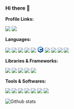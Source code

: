 ### Hi there 👋

<!--![](https://visitor-badge.glitch.me/badge?page_id=kimjiwook0129.kimjiwook0129)-->

**Profile Links:**

<code><a href="https://www.linkedin.com/in/edwardjiwookkim/" target="_blank"><img height="20" src='https://cdn.jsdelivr.net/gh/devicons/devicon/icons/linkedin/linkedin-original.svg'></a></code>
<code><a href="https://www.facebook.com/jiwook.kim.7773" target="_blank"><img height="20" src='https://cdn.jsdelivr.net/gh/devicons/devicon/icons/facebook/facebook-original.svg'></a></code>
<br>

**Languages:**

<code><img height="20" src='https://cdn.jsdelivr.net/gh/devicons/devicon/icons/python/python-original.svg'></code>
<code><img height="20" src='https://cdn.jsdelivr.net/gh/devicons/devicon/icons/javascript/javascript-original.svg'></code>
<code><img height="20" src='https://cdn.jsdelivr.net/gh/devicons/devicon/icons/html5/html5-original.svg'></code>
<code><img height="20" src='https://cdn.jsdelivr.net/gh/devicons/devicon/icons/css3/css3-original.svg'></code>
<code><img height="20" src='https://cdn.jsdelivr.net/gh/devicons/devicon/icons/c/c-plain.svg'></code>
<code><img height="20" src="https://raw.githubusercontent.com/github/explore/80688e429a7d4ef2fca1e82350fe8e3517d3494d/topics/cpp/cpp.png"></code>
<code><img height="20" src='https://cdn.jsdelivr.net/gh/devicons/devicon/icons/bash/bash-original.svg'></code>
<code><img height="20" src='https://cdn.jsdelivr.net/gh/devicons/devicon/icons/matlab/matlab-original.svg'></code>
<code><img height="20" src='https://cdn.jsdelivr.net/gh/devicons/devicon/icons/php/php-plain.svg'></code>
<code><img height="20" src='https://cdn.jsdelivr.net/gh/devicons/devicon/icons/r/r-original.svg'></code>
<br>

**Libraries & Frameworks:**

<code><img height="20" src='https://cdn.jsdelivr.net/gh/devicons/devicon/icons/react/react-original.svg'></code>
<code><img height="20" src='https://cdn.jsdelivr.net/gh/devicons/devicon/icons/d3js/d3js-original.svg'></code>
<code><img height="20" src='https://cdn.jsdelivr.net/gh/devicons/devicon/icons/tensorflow/tensorflow-original.svg'></code>
<code><img height="20" src='https://cdn.jsdelivr.net/gh/devicons/devicon/icons/bootstrap/bootstrap-plain.svg'></code>
<code><img height="20" src='https://cdn.jsdelivr.net/gh/devicons/devicon/icons/jquery/jquery-original-wordmark.svg'></code>
<br>

**Tools & Softwares:**

<code><img height="20" src='https://cdn.jsdelivr.net/gh/devicons/devicon/icons/figma/figma-original.svg'></code>
<code><img height="20" src='https://cdn.jsdelivr.net/gh/devicons/devicon/icons/vscode/vscode-original.svg'></code>
<code><img height="20" src='https://cdn.jsdelivr.net/gh/devicons/devicon/icons/git/git-original.svg'></code>
<code><img height="20" src='https://cdn.jsdelivr.net/gh/devicons/devicon/icons/github/github-original.svg'></code>
<code><img height="20" src='https://cdn.jsdelivr.net/gh/devicons/devicon/icons/jupyter/jupyter-original-wordmark.svg'></code>
<code><img height="20" src='https://cdn.jsdelivr.net/gh/devicons/devicon/icons/mysql/mysql-original.svg'></code>
<code><img height="20" src='https://cdn.jsdelivr.net/gh/devicons/devicon/icons/photoshop/photoshop-line.svg'></code>
<br>

![Github stats](https://github-readme-stats.vercel.app/api?username=kimjiwook0129)
